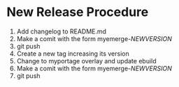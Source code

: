 # New Release Procedure
  1. Add changelog to README.md
  1. Make a comit with the form myemerge-$NEWVERSION$
  1. git push
  1. Create a new tag increasing its version
  1. Change to myportage overlay and update ebuild
  1. Make a comit with the form myemerge-$NEWVERSION$
  1. git push

